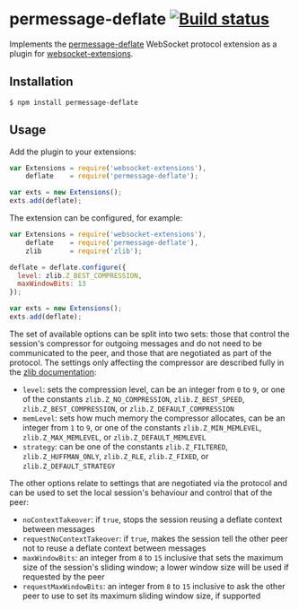 # permessage-deflate [![Build status](https://secure.travis-ci.org/faye/permessage-deflate-node.svg)](http://travis-ci.org/faye/permessage-deflate-node)

Implements the
[permessage-deflate](https://tools.ietf.org/html/draft-ietf-hybi-permessage-compression)
WebSocket protocol extension as a plugin for
[websocket-extensions](https://github.com/faye/websocket-extensions-node).

## Installation

```
$ npm install permessage-deflate
```

## Usage

Add the plugin to your extensions:

```js
var Extensions = require('websocket-extensions'),
    deflate    = require('permessage-deflate');

var exts = new Extensions();
exts.add(deflate);
```

The extension can be configured, for example:

```js
var Extensions = require('websocket-extensions'),
    deflate    = require('permessage-deflate'),
    zlib       = require('zlib');

deflate = deflate.configure({
  level: zlib.Z_BEST_COMPRESSION,
  maxWindowBits: 13
});

var exts = new Extensions();
exts.add(deflate);
```

The set of available options can be split into two sets: those that control the
session's compressor for outgoing messages and do not need to be communicated to
the peer, and those that are negotiated as part of the protocol. The settings
only affecting the compressor are described fully in the [zlib
documentation](http://nodejs.org/api/zlib.html#zlib_options):

* `level`: sets the compression level, can be an integer from `0` to `9`, or one
  of the constants `zlib.Z_NO_COMPRESSION`, `zlib.Z_BEST_SPEED`,
  `zlib.Z_BEST_COMPRESSION`, or `zlib.Z_DEFAULT_COMPRESSION`
* `memLevel`: sets how much memory the compressor allocates, can be an integer
  from `1` to `9`, or one of the constants `zlib.Z_MIN_MEMLEVEL`,
  `zlib.Z_MAX_MEMLEVEL`, or `zlib.Z_DEFAULT_MEMLEVEL`
* `strategy`: can be one of the constants `zlib.Z_FILTERED`,
  `zlib.Z_HUFFMAN_ONLY`, `zlib.Z_RLE`, `zlib.Z_FIXED`, or
  `zlib.Z_DEFAULT_STRATEGY`

The other options relate to settings that are negotiated via the protocol and
can be used to set the local session's behaviour and control that of the peer:

* `noContextTakeover`: if `true`, stops the session reusing a deflate context
  between messages
* `requestNoContextTakeover`: if `true`, makes the session tell the other peer
  not to reuse a deflate context between messages
* `maxWindowBits`: an integer from `8` to `15` inclusive that sets the maximum
  size of the session's sliding window; a lower window size will be used if
  requested by the peer
* `requestMaxWindowBits`: an integer from `8` to `15` inclusive to ask the other
  peer to use to set its maximum sliding window size, if supported
